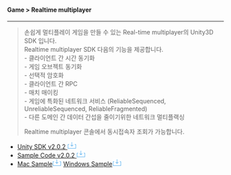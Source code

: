 #### Game > Realtime multiplayer

<hr/>

> 손쉽게 멀티플레이 게임을 만들 수 있는 Real-time multiplayer의 Unity3D SDK 입니다.
> <br>Realtime multiplayer SDK 다음의 기능을 제공합니다.
> <br>- 클라이언트 간 시간 동기화
> <br>- 게임 오브젝트 동기화
> <br>- 선택적 암호화
> <br>- 클라이언트 간 RPC
> <br>- 매치 매이킹
> <br>- 게임에 특화된 네트워크 서비스 (ReliableSequenced, UnreliableSequenced, ReliableFragmented)
> <br>- 다른 도메인 간 데이터 간섭을 줄이기위한 네트워크 멀티플랙싱
>
> Realtime multiplayer 콘솔에서 동시접속자 조회가 가능합니다.

- [Unity SDK v2.0.2 ![inline-img-download](../download.png)](http://static.toastoven.net/prod_sdk_download/rtm/Realtime-multiplayer-2.0.2.unitypackage)
- [Sample Code v2.0.2 ![inline-img-download](../download.png)](http://static.toastoven.net/prod_sdk_download/rtm/Hub-2.0.2.unitypackage)
- [Mac Sample![inline-img-download](../download.png)](http://static.toastoven.net/prod_sdk_download/rtm/Realtime-multiplayer-Sample-MacUni.zip) [Windows Sample![inline-img-download](../download.png)](http://static.toastoven.net/prod_sdk_download/rtm/Realtime-multiplayer-Sample-Win.zip)
